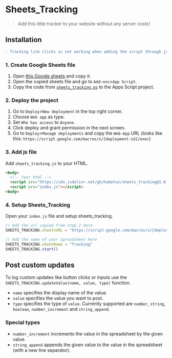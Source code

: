 # Sheets_Tracking

> Add this little tracker to your website without any server costs!

## Installation

``` diff
- Tracking link clicks is not working when adding the script through jsdelivr!
```

### 1. Create Google Sheets file

1. Open [this Google sheets](https://docs.google.com/spreadsheets/d/138qLZNoickrhUjsVePpv-xgFBD7p0JMgv-JWefqZdyI/edit?usp=sharing) and copy it.
2. Open the copied sheets file and go to `Add-ons`>`App Script`.
3. Copy the code from [`sheets_tracking.gs`](https://github.com/habetuz/Sheets_Tracking/blob/v1.0.0/sheets_tracking.gs) to the Apps Script project.

### 2. Deploy the project

1. Go to `Deploy`>`New deployment` in the top right corner.
2. Choose `Web app` as type.
3. Set `Who has access` to `Anyone`.
4. Click deploy and grant permission in the next screen.
5. Go to `Deploy`>`Manage deployments` and copy the `Web-App` URL (looks like this: `https://script.google.com/macros/s/[deployment-id]/exec`)

### 3. Add js file

Add `sheets_tracking.js` to your HTML.

``` html
<body>
  <!-- Your html -->
  <script src="https://cdn.jsdelivr.net/gh/habetuz/sheets_tracking@1.0.0/sheets_tracking.js"></script>
  <script src="index.js"></script>
<body>
```

### 4. Setup Sheets_Tracking

Open your `index.js` file and setup sheets_tracking.

``` js
// Add the url copied from step 2 here
SHEETS_TRACKING.sheetsURL = "https://script.google.com/macros/s/[deployment-id]/exec"

// Add the name of your spreadsheet here
SHEETS_TRACKING.sheetName = "Tracking"
SHEETS_TRACKING.start()
```

## Post custom updates

To log custom updates like button clicks or inputs use the `SHEETS_TRACKING.updateValue(name, value, type)` function.

- `name` specifies the display name of the value.
- `value` specifies the value you want to post.
- `type` specifies the type of `value`. Currently supported are `number`, `string`, `boolean`, `number_increment` and `string_append`.

### Special types

- `number_increment` increments the value in the spreadsheet by the given value.
- `string_append` appends the given value to the value in the spreadsheet (with a new line separator).
